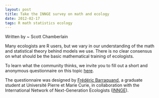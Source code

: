 ```yaml
--- 
layout: post
title: Take the INNGE survey on math and ecology
date: 2012-02-17
tags: R math statistics ecology
---
```


Written by ~ Scott Chamberlain

Many ecologists are R users, but we vary in our understanding of the math and statistical theory behind models we use. There is no clear consensus on what should be the basic mathematical training of ecologists.   

To learn what the community thinks, we invite you to fill out a short and anonymous questionnaire on this topic [here][].  

The questionnaire was designed by [Frédéric Barraquand][fred], a graduate student at Université Pierre et Marie Curie, in collaboration with the International Network of Next-Generation Ecologists ([INNGE][]).  

[here]: https://sites.google.com/site/mathematicsandecologysurvey/
[fred]: http://www.cebc.cnrs.fr/Fidentite/barraquand/barraquand.htm
[INNGE]: http://www.innge.net
